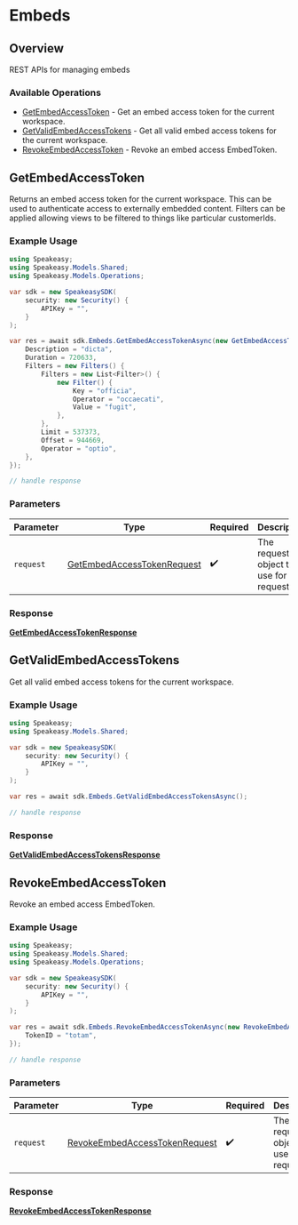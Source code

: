# Embeds

## Overview

REST APIs for managing embeds

### Available Operations

* [GetEmbedAccessToken](#getembedaccesstoken) - Get an embed access token for the current workspace.
* [GetValidEmbedAccessTokens](#getvalidembedaccesstokens) - Get all valid embed access tokens for the current workspace.
* [RevokeEmbedAccessToken](#revokeembedaccesstoken) - Revoke an embed access EmbedToken.

## GetEmbedAccessToken

Returns an embed access token for the current workspace. This can be used to authenticate access to externally embedded content.
Filters can be applied allowing views to be filtered to things like particular customerIds.

### Example Usage

```csharp
using Speakeasy;
using Speakeasy.Models.Shared;
using Speakeasy.Models.Operations;

var sdk = new SpeakeasySDK(
    security: new Security() {
        APIKey = "",
    }
);

var res = await sdk.Embeds.GetEmbedAccessTokenAsync(new GetEmbedAccessTokenRequest() {
    Description = "dicta",
    Duration = 720633,
    Filters = new Filters() {
        Filters = new List<Filter>() {
            new Filter() {
                Key = "officia",
                Operator = "occaecati",
                Value = "fugit",
            },
        },
        Limit = 537373,
        Offset = 944669,
        Operator = "optio",
    },
});

// handle response
```

### Parameters

| Parameter                                                                           | Type                                                                                | Required                                                                            | Description                                                                         |
| ----------------------------------------------------------------------------------- | ----------------------------------------------------------------------------------- | ----------------------------------------------------------------------------------- | ----------------------------------------------------------------------------------- |
| `request`                                                                           | [GetEmbedAccessTokenRequest](../../models/operations/GetEmbedAccessTokenRequest.md) | :heavy_check_mark:                                                                  | The request object to use for the request.                                          |


### Response

**[GetEmbedAccessTokenResponse](../../models/operations/GetEmbedAccessTokenResponse.md)**


## GetValidEmbedAccessTokens

Get all valid embed access tokens for the current workspace.

### Example Usage

```csharp
using Speakeasy;
using Speakeasy.Models.Shared;

var sdk = new SpeakeasySDK(
    security: new Security() {
        APIKey = "",
    }
);

var res = await sdk.Embeds.GetValidEmbedAccessTokensAsync();

// handle response
```


### Response

**[GetValidEmbedAccessTokensResponse](../../models/operations/GetValidEmbedAccessTokensResponse.md)**


## RevokeEmbedAccessToken

Revoke an embed access EmbedToken.

### Example Usage

```csharp
using Speakeasy;
using Speakeasy.Models.Shared;
using Speakeasy.Models.Operations;

var sdk = new SpeakeasySDK(
    security: new Security() {
        APIKey = "",
    }
);

var res = await sdk.Embeds.RevokeEmbedAccessTokenAsync(new RevokeEmbedAccessTokenRequest() {
    TokenID = "totam",
});

// handle response
```

### Parameters

| Parameter                                                                                 | Type                                                                                      | Required                                                                                  | Description                                                                               |
| ----------------------------------------------------------------------------------------- | ----------------------------------------------------------------------------------------- | ----------------------------------------------------------------------------------------- | ----------------------------------------------------------------------------------------- |
| `request`                                                                                 | [RevokeEmbedAccessTokenRequest](../../models/operations/RevokeEmbedAccessTokenRequest.md) | :heavy_check_mark:                                                                        | The request object to use for the request.                                                |


### Response

**[RevokeEmbedAccessTokenResponse](../../models/operations/RevokeEmbedAccessTokenResponse.md)**


